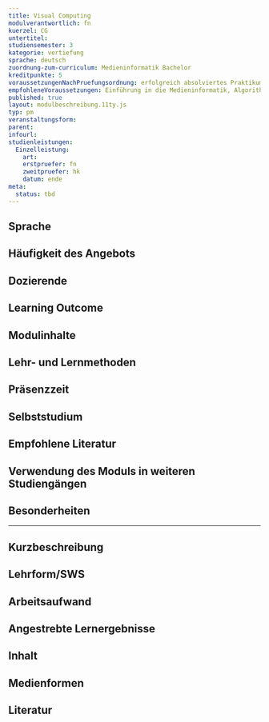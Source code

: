 ```yaml
---
title: Visual Computing
modulverantwortlich: fn
kuerzel: CG
untertitel:
studiensemester: 3
kategorie: vertiefung
sprache: deutsch
zuordnung-zum-curriculum: Medieninformatik Bachelor
kreditpunkte: 5
voraussetzungenNachPruefungsordnung: erfolgreich absolviertes Praktikum
empfohleneVoraussetzungen: Einführung in die Medieninformatik, Algorithmen und Programmierung, Paradigmen der Programmierung, Mensch-Computer Interaktion, Screendesign, Audiovisuelles Medienprojekt
published: true
layout: modulbeschreibung.11ty.js
typ: pm
veranstaltungsform: 
parent:
infourl: 
studienleistungen:
  Einzelleistung:
    art: 
    erstpruefer: fn
    zweitpruefer: hk
    datum: ende
meta:
  status: tbd    
---
```


## Sprache

## Häufigkeit des Angebots

## Dozierende

## Learning Outcome

## Modulinhalte

## Lehr- und Lernmethoden

## Präsenzzeit

## Selbststudium

## Empfohlene Literatur

## Verwendung des Moduls in weiteren Studiengängen

## Besonderheiten

---

## Kurzbeschreibung

## Lehrform/SWS

## Arbeitsaufwand

## Angestrebte Lernergebnisse

## Inhalt

## Medienformen

## Literatur